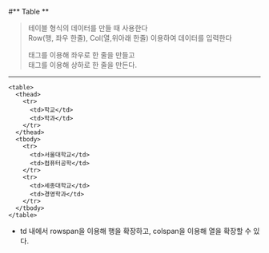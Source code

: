 #** Table **
> 테이블 형식의 데이터를 만들 때 사용한다<br>
> Row(행, 좌우 한줄), Col(열,위아래 한줄) 이용하여 데이터를 입력한다<br>
> <tr> 태그를 이용해 좌우로 한 줄을 만들고 <br>
> <td> 태그를 이용해 상하로 한 줄을 만든다.<br>

---

```
<table>
  <thead>
    <tr>
      <td>학교</td>
      <td>학과</td>
    </tr>
  </thead>
  <tbody>
    <tr>
      <td>서울대학교</td>
      <td>컴퓨터공학</td>
    </tr>
    <tr>
      <td>세종대학교</td>
      <td>경영학과</td>
    </tr>
  </tbody>
</table>
```

* td 내에서 rowspan을 이용해 행을 확장하고, colspan을 이용해 열을 확장할 수 있다.
